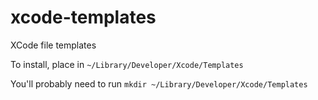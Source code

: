 # xcode-templates
XCode file templates

To install, place in `~/Library/Developer/Xcode/Templates`

You'll probably need to run `mkdir ~/Library/Developer/Xcode/Templates`
